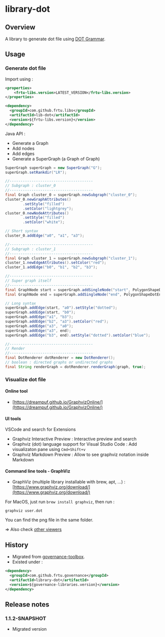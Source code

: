 # library-dot

## Overview

A library to generate dot file using [DOT Grammar](https://graphviz.gitlab.io/_pages/doc/info/lang.html).

## Usage

### Generate dot file

Import using :

```XML
<properties>
    <frtu-libs.version>LATEST_VERSION</frtu-libs.version>
</properties>

<dependency>
  <groupId>com.github.frtu.libs</groupId>
  <artifactId>lib-dot</artifactId>
  <version>${frtu-libs.version}</version>
</dependency>
```

Java API :

* Generate a Graph
* Add nodes
* Add edges
* Generate a SuperGraph (a Graph of Graph)

```Java
SuperGraph superGraph = new SuperGraph("G");
superGraph.setRankdir("LR");

//--------------------------------------
// Subgraph : cluster_0
//--------------------------------------
final Graph cluster_0 = superGraph.newSubgraph("cluster_0");
cluster_0.newGraphAttributes()
        .setStyle("filled")
        .setColor("lightgrey");
cluster_0.newNodeAttributes()
        .setStyle("filled")
        .setColor("white");

// Short syntax
cluster_0.addEdge("a0", "a1", "a3");

//--------------------------------------
// Subgraph : cluster_1
//--------------------------------------
final Graph cluster_1 = superGraph.newSubgraph("cluster_1");
cluster_1.newEdgeAttributes().setColor("red");
cluster_1.addEdge("b0", "b1", "b2", "b3");

//--------------------------------------
// Super graph itself
//--------------------------------------
final GraphNode start = superGraph.addSingleNode("start", PolygonShapeDotEnum.MDIAMOND);
final GraphNode end = superGraph.addSingleNode("end", PolygonShapeDotEnum.MSQUARE);

// Long syntax
superGraph.addEdge(start, "a0").setStyle("dotted");
superGraph.addEdge(start, "b0");
superGraph.addEdge("a1", "b3");
superGraph.addEdge("b2", "a3").setColor("red");
superGraph.addEdge("a3", "a0");
superGraph.addEdge("a3", end);
superGraph.addEdge("b3", end).setStyle("dotted").setColor("blue");

//--------------------------------------
// Render
//--------------------------------------
final DotRenderer dotRenderer = new DotRenderer();
// boolean : directed graphs or undirected graphs
final String renderGraph = dotRenderer.renderGraph(graph, true);
```

### Visualize dot file

#### Online tool

* [https://dreampuf.github.io/GraphvizOnline/](https://dreampuf.github.io/GraphvizOnline/)

#### UI tools

VSCode and search for Extensions

* Graphviz Interactive Preview : Interactive preview and search
* Graphviz (dot) language support for Visual Studio Code : Add visualizaton pane using ```Cmd+Shift+v```
* Graphviz Markdown Preview : Allow to see graphviz notation inside Markdown



#### Command line tools - GraphViz

* GraphViz (multiple library installable with brew, apt, ...) : [https://www.graphviz.org/download/](https://www.graphviz.org/download/)

For MacOS, just run ```brew install graphviz```, then run :

```
graphviz user.dot
```

You can find the png file in the same folder.

=> Also check [other viewers](https://www.graphviz.org/about/#viewers)

## History

* Migrated from [governance-toolbox](https://github.com/frtu/governance-toolbox/tree/master/libraries/library-dot).
* Existed under :

```XML
<dependency>
  <groupId>com.github.frtu.governance</groupId>
  <artifactId>library-dot</artifactId>
  <version>${governance-libraries.version}</version>
</dependency>
```

## Release notes

### 1.1.2-SNAPSHOT

* Migrated version